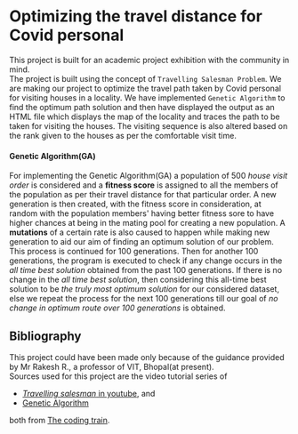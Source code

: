 # Optimizing the travel distance for Covid personal
This project is built for an academic project exhibition with the community in mind.  
The project is built using the concept of `Travelling Salesman Problem`. We are making our project to optimize the travel path taken by Covid personal for visiting houses in a locality. We have implemented `Genetic Algorithm` to find the optimum path solution and then have displayed the output as an HTML file which displays the map of the locality and traces the path to be taken for visiting the houses. The visiting sequence is also altered based on the rank given to the houses as per the comfortable visit time.  
#### Genetic Algorithm(GA)
For implementing the Genetic Algorithm(GA) a population of 500 _house visit order_ is considered and a __fitness score__ is assigned to all the members of the population as per their travel distance for that particular order. A new generation is then created, with the fitness score in consideration, at random with the population members' having better fitness sore to have higher chances at being in the mating pool for creating a new population. A __mutations__ of a certain rate is also caused to happen while making new generation to aid our aim of finding an optimum solution of our problem. This process is continued for 100 generations. Then for another 100 generations, the program is executed to check if any change occurs in the _all time best solution_ obtained from the past 100 generations. If there is no change in the _all time best solution_, then considering this all-time best solution to be _the truly most optimum solution_ for our considered dataset, else we repeat the process for the next 100 generations till our goal of _no change in optimum route over 100 generations_ is obtained.  
## Bibliography
This project could have been made only because of the guidance provided by Mr Rakesh R., a professor of VIT, Bhopal(at present).  
Sources used for this project are the video tutorial series of 
- [_Travelling salesman_ in youtube](https://youtube.com/playlist?list=PLaBkvsv2Y7rJzlA2TYTMSHBvhTvaa6F_o), and 
- [Genetic Algorithm](https://thecodingtrain.com/more/archive/nature-of-code/9-genetic-algorithms/)  

both from [The coding train](https://thecodingtrain.com/).
